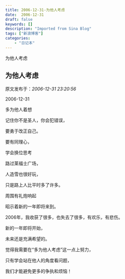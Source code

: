 ```yaml
---
title: 2006-12-31-为他人考虑
date:  2006-12-31
draft: false
keywords: []
description: "Imported from Sina Blog"
tags: ["新浪博客"]
categories: 
    - "日记本"
---
```

为他人考虑
## 为他人考虑

 原文发布于：*2006-12-31 23:20:56*

2006-12-31

多为他人着想

记住你不是圣人，你会犯错误，

要勇于改正自己。

要有同理心，

学会换位思考

路过莱福士广场，

人造雪也很好玩，

只是路上人比平时多了许多。

 

周围有礼炮响起

昭示着新的一年即将来到。

2006年，我收获了很多，也失去了很多，有欢乐，有悲伤。

新的一年即将开始，

未来还是充满希望的。

 

觉得我需要在“多为他人考虑”这一点上努力，

只有学会站在他人的角度看问题，

我们才能避免更多的争执和烦恼！

 


